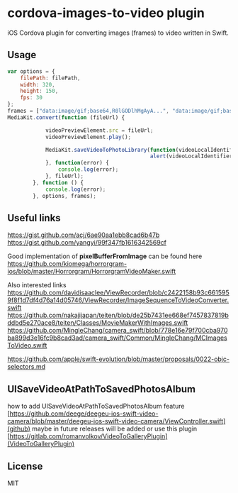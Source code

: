 # cordova-images-to-video plugin

iOS Cordova plugin for converting images (frames) to video written in Swift.

## Usage

```javascript
var options = {
    filePath: filePath,
    width: 320,
    height: 150,
    fps: 30
};
frames = ["data:image/gif;base64,R0lGODlhMgAyA...", "data:image/gif;base64,R0lGODlhMgAyA..."];
MediaKit.convert(function (fileUrl) {

            videoPreviewElement.src = fileUrl;
            videoPreviewElement.play();

            MediaKit.saveVideoToPhotoLibrary(function(videoLocalIdentifier) {
                                             alert(videoLocalIdentifier);
            }, function(error) {
                console.log(error);
            }, fileUrl);
        }, function () {
            console.log(error);
        }, options, frames);
```

## Useful links 

https://gist.github.com/acj/6ae90aa1ebb8cad6b47b
https://gist.github.com/yangyi/99f347fb1616342569cf

Good implementation of **pixelBufferFromImage** can be found here https://github.com/kiomega/horrorgram-ios/blob/master/Horrorgram/HorrorgramVideoMaker.swift

Also interested links
https://github.com/davidisaaclee/ViewRecorder/blob/c2422158b93c6615959f8f1d7df4d76a14d05746/ViewRecorder/ImageSequenceToVideoConverter.swift
https://github.com/nakajijapan/teiten/blob/de25b7431ee668ef7457837819bddbd5e270ace8/teiten/Classes/MovieMakerWithImages.swift
https://github.com/MingleChang/camera_swift/blob/778e16e79f700cba970ba899d3e16fc9b8cad3ad/camera_swift/Common/MingleChang/MCImagesToVideo.swift

https://github.com/apple/swift-evolution/blob/master/proposals/0022-objc-selectors.md

## UISaveVideoAtPathToSavedPhotosAlbum

how to add UISaveVideoAtPathToSavedPhotosAlbum feature 
[https://github.com/deege/deegeu-ios-swift-video-camera/blob/master/deegeu-ios-swift-video-camera/ViewController.swift](github)
maybe in future releases will be added or use this plugin [https://gitlab.com/romanvolkov/VideoToGalleryPlugin](VideoToGalleryPlugin)

## License

MIT
